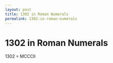 ```yaml
---
layout: post
title: 1302 in Roman Numerals
permalink: 1302-in-roman-numerals
---
```


# 1302 in Roman Numerals

1302 = MCCCII

